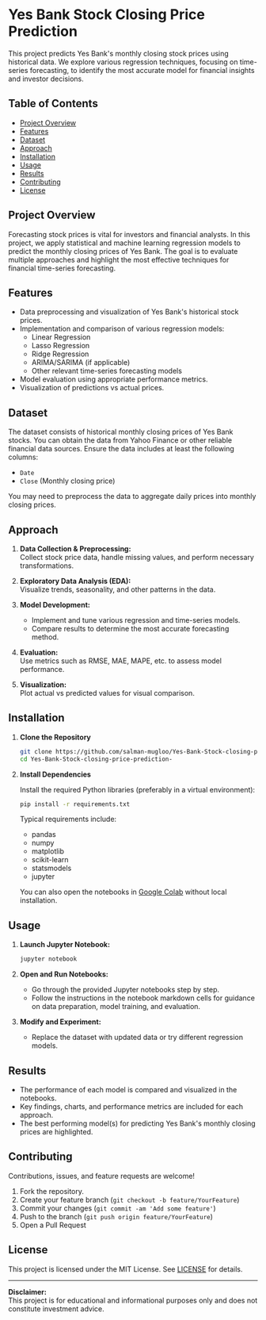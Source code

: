 # Yes Bank Stock Closing Price Prediction

This project predicts Yes Bank's monthly closing stock prices using historical data. We explore various regression techniques, focusing on time-series forecasting, to identify the most accurate model for financial insights and investor decisions.

## Table of Contents

- [Project Overview](#project-overview)
- [Features](#features)
- [Dataset](#dataset)
- [Approach](#approach)
- [Installation](#installation)
- [Usage](#usage)
- [Results](#results)
- [Contributing](#contributing)
- [License](#license)

## Project Overview

Forecasting stock prices is vital for investors and financial analysts. In this project, we apply statistical and machine learning regression models to predict the monthly closing prices of Yes Bank. The goal is to evaluate multiple approaches and highlight the most effective techniques for financial time-series forecasting.

## Features

- Data preprocessing and visualization of Yes Bank's historical stock prices.
- Implementation and comparison of various regression models:
  - Linear Regression
  - Lasso Regression
  - Ridge Regression
  - ARIMA/SARIMA (if applicable)
  - Other relevant time-series forecasting models
- Model evaluation using appropriate performance metrics.
- Visualization of predictions vs actual prices.

## Dataset

The dataset consists of historical monthly closing prices of Yes Bank stocks. You can obtain the data from Yahoo Finance or other reliable financial data sources. Ensure the data includes at least the following columns:

- `Date`
- `Close` (Monthly closing price)

You may need to preprocess the data to aggregate daily prices into monthly closing prices.

## Approach

1. **Data Collection & Preprocessing:**  
   Collect stock price data, handle missing values, and perform necessary transformations.

2. **Exploratory Data Analysis (EDA):**  
   Visualize trends, seasonality, and other patterns in the data.

3. **Model Development:**  
   - Implement and tune various regression and time-series models.
   - Compare results to determine the most accurate forecasting method.

4. **Evaluation:**  
   Use metrics such as RMSE, MAE, MAPE, etc. to assess model performance.

5. **Visualization:**  
   Plot actual vs predicted values for visual comparison.

## Installation

1. **Clone the Repository**
   ```bash
   git clone https://github.com/salman-mugloo/Yes-Bank-Stock-closing-price-prediction-.git
   cd Yes-Bank-Stock-closing-price-prediction-
   ```

2. **Install Dependencies**

   Install the required Python libraries (preferably in a virtual environment):

   ```bash
   pip install -r requirements.txt
   ```

   Typical requirements include:
   - pandas
   - numpy
   - matplotlib
   - scikit-learn
   - statsmodels
   - jupyter

   You can also open the notebooks in [Google Colab](https://colab.research.google.com/) without local installation.

## Usage

1. **Launch Jupyter Notebook:**
   ```bash
   jupyter notebook
   ```

2. **Open and Run Notebooks:**
   - Go through the provided Jupyter notebooks step by step.
   - Follow the instructions in the notebook markdown cells for guidance on data preparation, model training, and evaluation.

3. **Modify and Experiment:**
   - Replace the dataset with updated data or try different regression models.

## Results

- The performance of each model is compared and visualized in the notebooks.
- Key findings, charts, and performance metrics are included for each approach.
- The best performing model(s) for predicting Yes Bank's monthly closing prices are highlighted.

## Contributing

Contributions, issues, and feature requests are welcome!

1. Fork the repository.
2. Create your feature branch (`git checkout -b feature/YourFeature`)
3. Commit your changes (`git commit -am 'Add some feature'`)
4. Push to the branch (`git push origin feature/YourFeature`)
5. Open a Pull Request

## License

This project is licensed under the MIT License. See [LICENSE](LICENSE) for details.

---

**Disclaimer:**  
This project is for educational and informational purposes only and does not constitute investment advice.